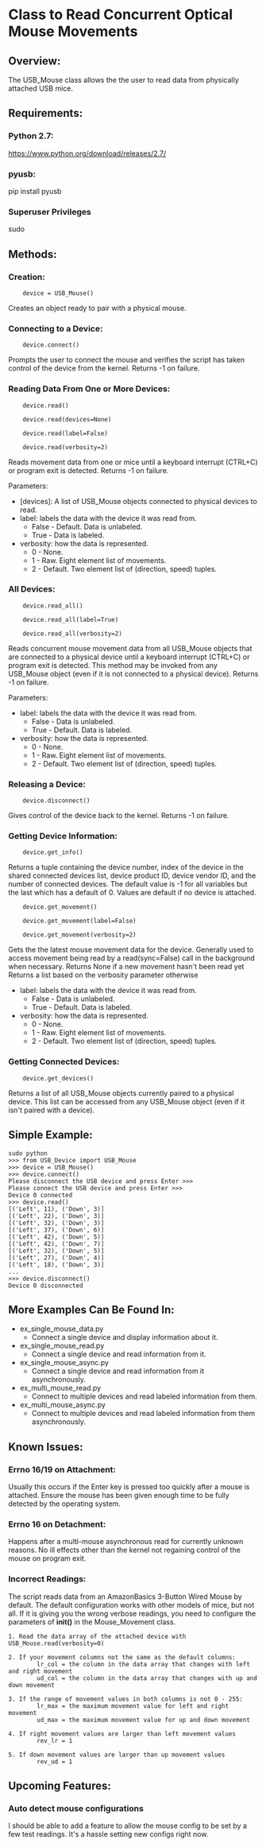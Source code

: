 # Class to Read Concurrent Optical Mouse Movements

## Overview:
The USB_Mouse class allows the the user to read data from
physically attached USB mice.

## Requirements:
###	Python 2.7:
https://www.python.org/download/releases/2.7/

###	pyusb:
pip install pyusb

###	Superuser Privileges
sudo

## Methods:
### Creation:
```
	device = USB_Mouse()
```
Creates an object ready to pair with a physical mouse.

###	Connecting to a Device:
```
	device.connect()
```
Prompts the user to connect the mouse and verifies the
script has taken control of the device from the kernel.
Returns -1 on failure.

###	Reading Data From One or More Devices:
```
	device.read()

	device.read(devices=None)

	device.read(label=False)

	device.read(verbosity=2)
```
Reads movement data from one or mice until a keyboard interrupt (CTRL+C)
or program exit is detected.
Returns -1 on failure.

Parameters:
* [devices]: A list of USB_Mouse objects connected to physical devices to read.
* label: labels the data with the device it was read from.
	* False - Default. Data is unlabeled.
	* True - Data is labeled.
* verbosity: how the data is represented.
	* 0 - None.
	* 1 - Raw. Eight element list of movements.
	* 2 - Default. Two element list of (direction, speed) tuples.

### All Devices:
```
	device.read_all()

	device.read_all(label=True)

	device.read_all(verbosity=2)
```
Reads concurrent mouse movement data from all USB_Mouse objects that
are connected to a physical device until a keyboard interrupt (CTRL+C)
or program exit is detected. This method may be invoked from any USB_Mouse object (even if it is not connected to a physical device).
Returns -1 on failure.

Parameters:
* label: labels the data with the device it was read from.
	* False - Data is unlabeled.
	* True - Default. Data is labeled.
* verbosity: how the data is represented.
	* 0 - None.
	* 1 - Raw. Eight element list of movements.
	* 2 - Default. Two element list of (direction, speed) tuples.

###	Releasing a Device:
```
	device.disconnect()
```
Gives control of the device back to the kernel.
Returns -1 on failure.

### Getting Device Information:
```
	device.get_info()
```
Returns a tuple containing the device number, index of the device
in the shared connected devices list, device product ID,
device vendor ID, and the number of connected devices. The default
value is -1 for all variables but the last which has a default of 0.
Values are default if no device is attached.

```
	device.get_movement()

	device.get_movement(label=False)

	device.get_movement(verbosity=2)
```
Gets the the latest mouse movement data for the device. Generally
used to access movement being read by a read(sync=False) call
in the background when necessary.
Returns None if a new movement hasn't been read yet
Returns a list based on the verbosity parameter otherwise
* label: labels the data with the device it was read from.
	* False - Data is unlabeled.
	* True - Default. Data is labeled.
* verbosity: how the data is represented.
	* 0 - None.
	* 1 - Raw. Eight element list of movements.
	* 2 - Default. Two element list of (direction, speed) tuples.

### Getting Connected Devices:
```
	device.get_devices()
```
Returns a list of all USB_Mouse objects currently paired to a physical
device. This list can be accessed from any USB_Mouse object (even
if it isn't paired with a device).

##	Simple Example:
```
sudo python
>>> from USB_Device import USB_Mouse
>>> device = USB_Mouse()
>>> device.connect()
Please disconnect the USB device and press Enter >>>
Please connect the USB device and press Enter >>>
Device 0 connected
>>> device.read()
[('Left', 11), ('Down', 3)]
[('Left', 22), ('Down', 3)]
[('Left', 32), ('Down', 3)]
[('Left', 37), ('Down', 6)]
[('Left', 42), ('Down', 5)]
[('Left', 42), ('Down', 7)]
[('Left', 32), ('Down', 5)]
[('Left', 27), ('Down', 4)]
[('Left', 18), ('Down', 3)]
...
>>> device.disconnect()
Device 0 disconnected
```

## More Examples Can Be Found In:
* ex_single_mouse_data.py
	* Connect a single device and display information about it.
* ex_single_mouse_read.py
	* Connect a single device and read information from it.
* ex_single_mouse_async.py
	* Connect a single device and read information from it
	  asynchronously.
* ex_multi_mouse_read.py
	* Connect to multiple devices and read labeled information from them.
* ex_multi_mouse_async.py
	* Connect to multiple devices and read labeled information from them asynchronously.

## Known Issues:
### Errno 16/19 on Attachment:
Usually this occurs if the Enter key is pressed too quickly after a
mouse is attached. Ensure the mouse has been given enough time to
be fully detected by the operating system.

### Errno 16 on Detachment:
Happens after a multi-mouse asynchronous read for currently unknown reasons. No ill effects other than the kernel not regaining
control of the mouse on program exit.

### Incorrect Readings:
The script reads data from an AmazonBasics 3-Button Wired Mouse by default.
The default configuration works with other models of mice, but not all.
If it is giving you the wrong verbose readings, you need to configure the
parameters of __init()__ in the Mouse_Movement class.

	1. Read the data array of the attached device with USB_Mouse.read(verbosity=0)

	2. If your movement columns not the same as the default columns:
			lr_col = the column in the data array that changes with left and right movement
			ud_col = the column in the data array that changes with up and down movement

	3. If the range of movement values in both columns is not 0 - 255:
			lr_max = the maximum movement value for left and right movement
			ud_max = the maximum movement value for up and down movement

	4. If right movement values are larger than left movement values
			rev_lr = 1

	5. If down movement values are larger than up movement values
			rev_ud = 1

## Upcoming Features:
### Auto detect mouse configurations
I should be able to add a feature to allow the mouse config to be set by a few test readings. It's a hassle setting new configs right now.
